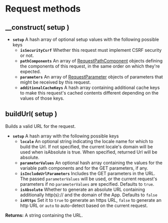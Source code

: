 # Request methods

## \_\_construct\( setup \) <a id="__construct"></a>

* **`setup`** A hash array of optional setup values with the following possible keys
  * **`isSecurityCsrf`** Whether this request must implement CSRF security or not.
  * **`pathComponents`** An array of [RequestPathComponent](../requestpathcomponent/) objects defining the components of this request, in the same order on which they're expected.
  * **`parameters`** An array of [RequestParameter](../requestparameter/) objects of parameters that might be received by this request.
  * **`additionalCacheKeys`** A hash array containing additional cache keys to make this request's cached contents different depending on the values of those keys.

## buildUrl\( setup \) <a id="buildurl"></a>

Builds a valid URL for the request.

* **`setup`** A hash array with the following possible keys
  * **`locale`** An optional string indicating the locale name for which to build the Url. If not specified, the current locale's domain will be used when isAbsolute is true. When specified, returned Url will be absolute.
  * **`parameterValues`** An optional hash array containing the values for the variable path components and for the GET parameters, if any.
  * **`isIncludeUrlParameters`** Includes the GET parameters in the URL. The passed `parameterValues` will be used, or the current request's parameters if no `parameterValues` are specified. Defaults to `true`.
  * **`isAbsolute`** Whether to generate an absolute URL containing additionally http\(s\):// and the domain of the App. Defaults to `false`
  * **`isHttps`** Set it to `true` to generate an https URL, `false` to generate an http URL or `auto` to auto-detect based on the current request.

**Returns:** A string containing the URL.


